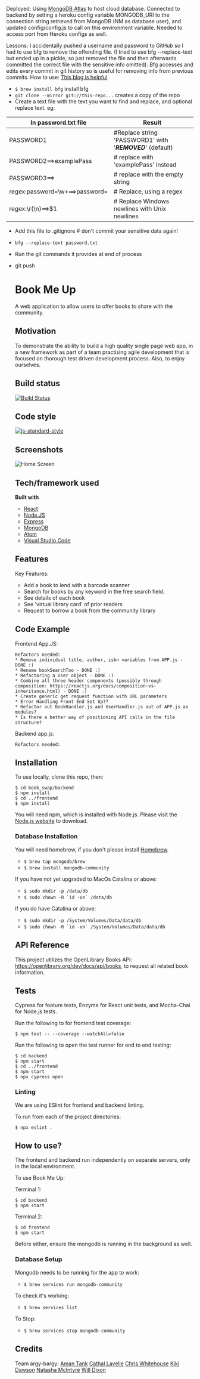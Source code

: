 Deployed:
Using [MongoDB Atlas](https://www.mongodb.com/cloud/atlas/efficiency?utm_source=google&utm_campaign=gs_emea_united_kingdom_search_core_brand_atlas_desktop&utm_term=mongodb%20atlas&utm_medium=cpc_paid_search&utm_ad=e&utm_ad_campaign_id=12212624581&gclid=CjwKCAiA4rGCBhAQEiwAelVtizDjHx5031X3IqmRZghUTNn7V9t8X_S8bDyDob2mWKmhQcbf3ukDnRoCDgkQAvD_BwE) to host cloud database. Connected to backend by setting a heroku config variable MONGODB_URI to the connection string retrieved from MongoDB (NM as database user), and updated config/config.js to call on this environment variable. Needed to access port from Heroku configs as well.

Lessons:
I accidentally pushed a username and password to GitHub so I had to use bfg to remove the offending file. (I tried to use bfg --replace-text but ended up in a pickle, so just removed the file and then afterwards committed the correct file with the sensitive info omitted). Bfg accesses and edits every commit in git history so is useful for removing info from previous commits. How to use: [This blog is helpful](https://medium.com/@rhoprhh/removing-keys-passwords-and-other-sensitive-data-from-old-github-commits-on-osx-2fb903604a56)

* ```$ brew install bfg``` install bfg
* ```git clone --mirror git://this-repo...``` creates a copy of the repo
* Create a text file with the text you want to find and replace, and optional replace text. eg:

In password.txt file | Result
-|-
PASSWORD1                      | #Replace string 'PASSWORD1' with '***REMOVED***' (default)
PASSWORD2==>examplePass        | # replace with 'examplePass' instead
PASSWORD3==>                   | # replace with the empty string
regex:password=\w+==>password= | # Replace, using a regex
regex:\r(\n)==>$1              | # Replace Windows newlines with Unix newlines

* Add this file to .gitignore # don't commit your sensitive data again!
* ```bfg --replace-text password.txt```
* Run the git commands it provides at end of process
* git push

  # Book Me Up
  A web application to allow users to offer books to share with the community.

  ## Motivation
  To demonstrate the ability to build a high quality single page web app, in a new framework as part of a team practising agile development that is focused on thorough test driven development process. Also, to enjoy ourselves.

  ## Build status
  [![Build Status](https://travis-ci.com/argy-bargy/book_swap.svg?branch=main)](https://travis-ci.com/argy-bargy/book_swap)

  ## Code style
  [![js-standard-style](https://img.shields.io/badge/code%20style-standard-brightgreen.svg)](http://standardjs.com)

  ## Screenshots
  ![Home Screen](https://github.com/argy-bargy/book_swap/blob/main/screenshots/Screenshot%202021-03-01%20at%2015.28.59.png)

  ## Tech/framework used
  **Built with**
  - [React](https://reactjs.org)
  - [Node.JS](https://nodejs.org)
  - [Express](https://expressjs.com)
  - [MongoDB](https://www.mongodb.com)
  - [Atom](https://atom.io)
  - [Visual Studio Code](https://code.visualstudio.com)

  ## Features
  Key Features:

  * Add a book to lend with a barcode scanner
  * Search for books by any keyword in the free search field.
  * See details of each book
  * See 'virtual library card' of prior readers
  * Request to borrow a book from the community library

  ## Code Example
  Frontend App.JS:
  ```
  Refactors needed:
  * Remove individual title, author, isbn variables from APP.js - DONE :)
  * Rename bookSearchToo - DONE :)
  * Refactoring a User object - DONE :)
  * Combine all three header components (possibly through composition: https://reactjs.org/docs/composition-vs-inheritance.html) - DONE :)
  * Create generic get request function with URL parameters
  * Error Handling Front End Set Up??
  * Refactor out BookHandler.js and UserHandler.js out of APP.js as modules?
  * Is there a better way of positioning API calls in the file structure?
  ```

  Backend app.js:
  ```
  Refactors needed:
  ```

  ## Installation
  To use locally, clone this repo, then:
  ```
  $ cd book_swap/backend
  $ npm install
  $ cd ../frontend
  $ npm install
  ```
  You will need npm, which is installed with Node.js. Please visit the [Node.js website](https://nodejs.org/en/download/) to download.


  ### Database Installation
  You will need homebrew, if you don't please install [Homebrew](https://brew.sh/).

  * ```$ brew tap mongodb/brew```
  * ```$ brew install mongodb-community```

  If you have not yet upgraded to MacOs Catalina or above:
  * ```$ sudo mkdir -p /data/db```
  * ```$ sudo chown -R `id -un` /data/db```

  If you do have Catalina or above:
  * ```$ sudo mkdir -p /System/Volumes/Data/data/db```
  * ```$ sudo chown -R `id -un` /System/Volumes/Data/data/db```


  ## API Reference
  This project utilizes the OpenLibrary Books API: https://openlibrary.org/dev/docs/api/books, to request all related book information.

  ## Tests
  Cypress for feature tests, Enzyme for React unit tests, and Mocha-Chai for Node.js tests.

  Run the following to for frontend test coverage:
  ```
  $ npm test -- --coverage --watchAll=false
  ```
  Run the following to open the test runner for end to end testing:
  ```
  $ cd backend
  $ npm start
  $ cd ../frontend
  $ npm start
  $ npx cypress open
  ```
  ### Linting
  We are using ESlint for frontend and backend linting.

  To run from each of the project directories:

  `$ npx eslint .`

  ## How to use?
  The frontend and backend run independently on separate servers, only in the local environment.

  To use Book Me Up:

  Terminal 1:
  ```
  $ cd backend
  $ npm start
  ```

  Terminal 2:
  ```
  $ cd frontend
  $ npm start
  ```

  Before either, ensure the mongodb is running in the background as well.

  ### Database Setup
  Mongodb needs to be running for the app to work:
  * ```$ brew services run mongodb-community```

  To check it's working:
  * ```$ brew services list```

  To Stop:
  * ```$ brew services stop mongodb-community```

  ## Credits

  Team argy-bargy:
  [Aman Tank](https://github.com/AmanTank187)
  [Cathal Lavelle](https://github.com/calavell)
  [Chris Whitehouse](https://github.com/chriswhitehouse)
  [Kiki Dawson](https://github.com/kikidawson)
  [Natasha McIntyre](https://github.com/natashamcintyre")
  [Will Dixon](https://github.com/WillDixon93)

